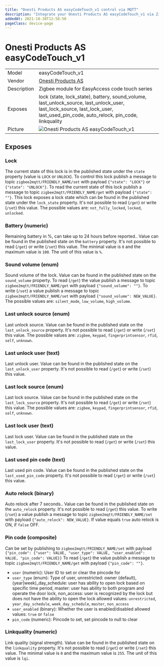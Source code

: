 ```yaml
---
title: "Onesti Products AS easyCodeTouch_v1 control via MQTT"
description: "Integrate your Onesti Products AS easyCodeTouch_v1 via Zigbee2MQTT with whatever smart home infrastructure you are using without the vendor's bridge or gateway."
addedAt: 2021-10-30T12:58:50
pageClass: device-page
---
```


<!-- !!!! -->
<!-- ATTENTION: This file is auto-generated through docgen! -->
<!-- You can only edit the "Notes"-Section between the two comment lines "Notes BEGIN" and "Notes END". -->
<!-- Do not use h1 or h2 heading within "## Notes"-Section. -->
<!-- !!!! -->

# Onesti Products AS easyCodeTouch_v1

|     |     |
|-----|-----|
| Model | easyCodeTouch_v1  |
| Vendor  | [Onesti Products AS](/supported-devices/#v=Onesti%20Products%20AS)  |
| Description | Zigbee module for EasyAccess code touch series |
| Exposes | lock (state, lock_state), battery, sound_volume, last_unlock_source, last_unlock_user, last_lock_source, last_lock_user, last_used_pin_code, auto_relock, pin_code, linkquality |
| Picture | ![Onesti Products AS easyCodeTouch_v1](https://www.zigbee2mqtt.io/images/devices/easyCodeTouch_v1.jpg) |


<!-- Notes BEGIN: You can edit here. Add "## Notes" headline if not already present. -->


<!-- Notes END: Do not edit below this line -->




## Exposes

### Lock 
The current state of this lock is in the published state under the `state` property (value is `LOCK` or `UNLOCK`).
To control this lock publish a message to topic `zigbee2mqtt/FRIENDLY_NAME/set` with payload `{"state": "LOCK"}` or `{"state": "UNLOCK"}`.
To read the current state of this lock publish a message to topic `zigbee2mqtt/FRIENDLY_NAME/get` with payload `{"state": ""}`.
This lock exposes a lock state which can be found in the published state under the `lock_state` property. It's not possible to read (`/get`) or write (`/set`) this value. The possible values are: `not_fully_locked`, `locked`, `unlocked`.

### Battery (numeric)
Remaining battery in %, can take up to 24 hours before reported..
Value can be found in the published state on the `battery` property.
It's not possible to read (`/get`) or write (`/set`) this value.
The minimal value is `0` and the maximum value is `100`.
The unit of this value is `%`.

### Sound volume (enum)
Sound volume of the lock.
Value can be found in the published state on the `sound_volume` property.
To read (`/get`) the value publish a message to topic `zigbee2mqtt/FRIENDLY_NAME/get` with payload `{"sound_volume": ""}`.
To write (`/set`) a value publish a message to topic `zigbee2mqtt/FRIENDLY_NAME/set` with payload `{"sound_volume": NEW_VALUE}`.
The possible values are: `silent_mode`, `low_volume`, `high_volume`.

### Last unlock source (enum)
Last unlock source.
Value can be found in the published state on the `last_unlock_source` property.
It's not possible to read (`/get`) or write (`/set`) this value.
The possible values are: `zigbee`, `keypad`, `fingerprintsensor`, `rfid`, `self`, `unknown`.

### Last unlock user (text)
Last unlock user.
Value can be found in the published state on the `last_unlock_user` property.
It's not possible to read (`/get`) or write (`/set`) this value.

### Last lock source (enum)
Last lock source.
Value can be found in the published state on the `last_lock_source` property.
It's not possible to read (`/get`) or write (`/set`) this value.
The possible values are: `zigbee`, `keypad`, `fingerprintsensor`, `rfid`, `self`, `unknown`.

### Last lock user (text)
Last lock user.
Value can be found in the published state on the `last_lock_user` property.
It's not possible to read (`/get`) or write (`/set`) this value.

### Last used pin code (text)
Last used pin code.
Value can be found in the published state on the `last_used_pin_code` property.
It's not possible to read (`/get`) or write (`/set`) this value.

### Auto relock (binary)
Auto relock after 7 seconds..
Value can be found in the published state on the `auto_relock` property.
It's not possible to read (`/get`) this value.
To write (`/set`) a value publish a message to topic `zigbee2mqtt/FRIENDLY_NAME/set` with payload `{"auto_relock": NEW_VALUE}`.
If value equals `true` auto relock is ON, if `false` OFF.

### Pin code (composite)
Can be set by publishing to `zigbee2mqtt/FRIENDLY_NAME/set` with payload `{"pin_code": {"user": VALUE, "user_type": VALUE, "user_enabled": VALUE, "pin_code": VALUE}}`
To read (`/get`) the value publish a message to topic `zigbee2mqtt/FRIENDLY_NAME/get` with payload `{"pin_code": ""}`.
- `user` (numeric): User ID to set or clear the pincode for 
- `user_type` (enum): Type of user, unrestricted: owner (default), (year|week)_day_schedule: user has ability to open lock based on specific time period, master: user has ability to both program and operate the door lock, non_access: user is recognized by the lock but does not have the ability to open the lock allowed values: `unrestricted`, `year_day_schedule`, `week_day_schedule`, `master`, `non_access`
- `user_enabled` (binary): Whether the user is enabled/disabled allowed values: `true` or `false`
- `pin_code` (numeric): Pincode to set, set pincode to null to clear 

### Linkquality (numeric)
Link quality (signal strength).
Value can be found in the published state on the `linkquality` property.
It's not possible to read (`/get`) or write (`/set`) this value.
The minimal value is `0` and the maximum value is `255`.
The unit of this value is `lqi`.

